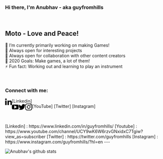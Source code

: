 ### Hi there, I'm Anubhav - aka guyfromhills 
<br/>

## Moto - Love and Peace! <br/>
🔭 I’m currently primarily working on making Games!<br/>
🌱 Always open for interesting projects <br/>
👯 Always open for collaboration with other content creators <br/>
🥅 2020 Goals: Make games, a lot of them! <br/>
⚡ Fun fact: Working out and learning to play an instrument <br/>
 
 <br/>
 
### Connect with me:
<img align="left" width="22px" alt="guyfromhills | Linkedin" src="images/linkedin-letters.svg">[Linkedin]    
<img align="left" width="22px" alt="guyfromhills | YouTube" src="images/youtube-logo.svg">[YouTube]
<img align="left" width="22px" alt="guyfromhills | Twitter" src="images/twitter-black-shape.svg">[Twitter]
<img align="left" width="22px" alt="guyfromhills | Instagram" src="images/instagram-logo.svg">[Instagram]


<br/>
<br/>
[Linkedin] : https://www.linkedin.com/in/guyfromhills/
[Youtube] : https://www.youtube.com/channel/UCY9wK6W6rzvGNxidxC7Tgiw?view_as=subscriber
[Twitter] : https://twitter.com/guyfromhills 
[Instagram] : https://www.instagram.com/guyfromhills/?hl=en  
---

![Anubhav's github stats](https://github-readme-stats.vercel.app/api?username=guyfromhills&show_icons=true&theme=dracula)
